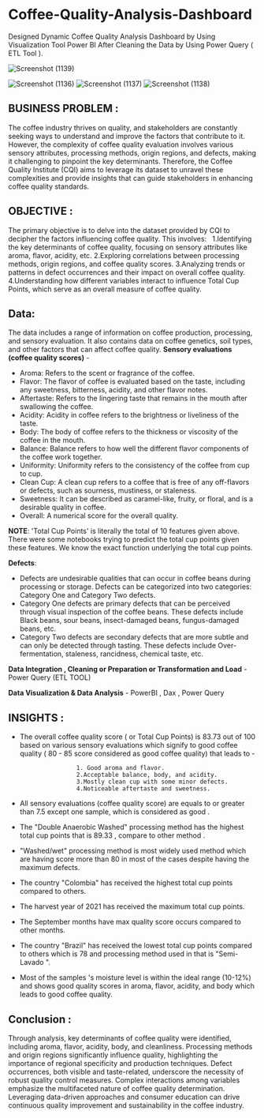 # Coffee-Quality-Analysis-Dashboard
Designed Dynamic Coffee Quality Analysis Dashboard by Using Visualization Tool Power BI After Cleaning the Data by Using Power Query ( ETL Tool ).

![Screenshot (1139)](https://github.com/user-attachments/assets/5292f74a-7a01-4d63-86b9-388599a98f93)

![Screenshot (1136)](https://github.com/user-attachments/assets/23ff3ae6-ec1b-4022-a532-bfc9ddaaac75)
![Screenshot (1137)](https://github.com/user-attachments/assets/74b325db-7739-498d-b7ab-874005ae5f03)
![Screenshot (1138)](https://github.com/user-attachments/assets/f1e644fd-285e-4ab2-8b04-c5343f03d6b2)


## BUSINESS PROBLEM :
The coffee industry thrives on quality, and stakeholders are constantly seeking ways to understand and improve the factors that contribute to it. However, the complexity of coffee quality evaluation involves various sensory attributes, processing methods, origin regions, and defects, making it challenging to pinpoint the key determinants. Therefore, the Coffee Quality Institute (CQI) aims to leverage its dataset to unravel these complexities and provide insights that can guide stakeholders in enhancing coffee quality standards.

## OBJECTIVE :
The primary objective is to delve into the dataset provided by CQI to decipher the factors influencing coffee quality. This involves:
 
 1.Identifying the key determinants of coffee quality, focusing on sensory attributes like aroma, flavor, acidity, etc.
 2.Exploring correlations between processing methods, origin regions, and coffee quality scores.
 3.Analyzing trends or patterns in defect occurrences and their impact on overall coffee quality.
 4.Understanding how different variables interact to influence Total Cup Points, which serve as an overall measure of coffee quality.

## Data:
The data includes a range of information on coffee production, processing, and sensory evaluation. It also contains data on coffee genetics, soil types, and other factors that can affect coffee quality.
**Sensory evaluations (coffee quality scores)** -
   * Aroma: Refers to the scent or fragrance of the coffee.
   * Flavor: The flavor of coffee is evaluated based on the taste, including any sweetness, bitterness, acidity, and other flavor notes.
   *	Aftertaste: Refers to the lingering taste that remains in the mouth after swallowing the coffee.
   *	Acidity: Acidity in coffee refers to the brightness or liveliness of the taste.
   *	Body: The body of coffee refers to the thickness or viscosity of the coffee in the mouth.
   *	Balance: Balance refers to how well the different flavor components of the coffee work together.
   *	Uniformity: Uniformity refers to the consistency of the coffee from cup to cup.
   *	Clean Cup: A clean cup refers to a coffee that is free of any off-flavors or defects, such as sourness, mustiness, or staleness.
   *	Sweetness: It can be described as caramel-like, fruity, or floral, and is a desirable quality in coffee.
   * Overall: A numerical score for the overall quality.


**NOTE**: 'Total Cup Points' is literally the total of 10 features given above. There were some notebooks trying to predict the total cup points given these features. We know the exact 
 function underlying the total cup points.

**Defects**:
 * Defects are undesirable qualities that can occur in coffee beans during processing or storage. Defects can be categorized into two categories: Category One and Category Two defects.
 * Category One defects are primary defects that can be perceived through visual inspection of the coffee beans. These defects include Black beans, sour beans, insect-damaged beans, 
   fungus-damaged beans, etc.
 * Category Two defects are secondary defects that are more subtle and can only be detected through tasting. These defects include Over-fermentation, staleness, rancidness, chemical 
   taste, etc.

**Data Integration , Cleaning or Preparation or Transformation and Load** - Power Query (ETL TOOL)

**Data Visualization & Data Analysis** - PowerBI , Dax , Power Query

## INSIGHTS :

* The overall coffee quality score ( or Total Cup Points) is 83.73 out of 100 based on various sensory evaluations which signify to good coffee quality ( 80 - 85 score considered as good coffee quality) that leads to -
  
                      1. Good aroma and flavor.
                      2.Acceptable balance, body, and acidity.
                      3.Mostly clean cup with some minor defects.
                      4.Noticeable aftertaste and sweetness.
* All sensory evaluations (coffee quality score) are equals to or greater than 7.5 except one sample, which is considered as good .
* The "Double Anaerobic Washed" processing method has the highest total cup points that is 89.33 , compare to other method . 
* "Washed/wet" processing method is most widely used method which are having score more than 80 in most of the cases despite having the maximum defects.
* The country "Colombia" has received the highest total cup points compared to others.
* The harvest year of 2021 has received the maximum total cup points.
* The September months have max quality score occurs compared to other months.
* The country "Brazil" has received the lowest total cup points compared to others which is 78 and processing method used in that is "Semi- Lavado ".  
* Most of the samples 's moisture level is within the ideal range (10-12%) and shows good quality scores in aroma, flavor, acidity, and body which leads to good coffee quality.
  
  
## Conclusion :
Through analysis, key determinants of coffee quality were identified, including aroma, flavor, acidity, body, and cleanliness. Processing methods and origin regions significantly influence quality, highlighting the importance of regional specificity and production techniques. Defect occurrences, both visible and taste-related, underscore the necessity of robust quality control measures. Complex interactions among variables emphasize the multifaceted nature of coffee quality determination. Leveraging data-driven approaches and consumer education can drive continuous quality improvement and sustainability in the coffee industry.


